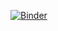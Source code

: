 [![Binder](https://mybinder.org/badge_logo.svg)](https://mybinder.org/v2/gh/NikhilMishra/ControllingContaminantsBinder/master?urlpath=rstudio)
